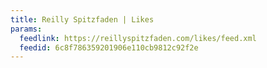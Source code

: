```yaml
---
title: Reilly Spitzfaden | Likes
params:
  feedlink: https://reillyspitzfaden.com/likes/feed.xml
  feedid: 6c8f786359201906e110cb9812c92f2e
---
```


